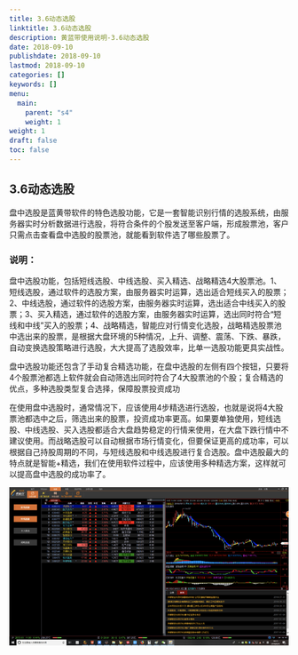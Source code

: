 ```yaml
---
title: 3.6动态选股
linktitle: 3.6动态选股
description: 黄蓝带使用说明-3.6动态选股
date: 2018-09-10
publishdate: 2018-09-10
lastmod: 2018-09-10
categories: []
keywords: []
menu:
  main:
    parent: "s4"
    weight: 1
weight: 1
draft: false
toc: false
---
```



## 3.6动态选股

盘中选股是蓝黄带软件的特色选股功能，它是一套智能识别行情的选股系统，由服务器实时分析数据进行选股，将符合条件的个股发送至客户端，形成股票池，客户只需点击查看盘中选股的股票池，就能看到软件选了哪些股票了。

### 说明：

盘中选股功能，包括短线选股、中线选股、买入精选、战略精选4大股票池。1、短线选股，通过软件的选股方案，由服务器实时运算，选出适合短线买入的股票；2、中线选股，通过软件的选股方案，由服务器实时运算，选出适合中线买入的股票；3、买入精选，通过软件的选股方案，由服务器实时运算，选出同时符合“短线和中线”买入的股票；4、战略精选，智能应对行情变化选股，战略精选股票池中选出来的股票，是根据大盘环境的5种情况，上升、调整、震荡、下跌、暴跌，自动变换选股策略进行选股，大大提高了选股效率，比单一选股功能更具实战性。

盘中选股功能还包含了手动复合精选功能，在盘中选股的左侧有四个按钮，只要将4个股票池都选上软件就会自动筛选出同时符合了4大股票池的个股；复合精选的优点，多种选股类型复合选择，保障股票投资成功

在使用盘中选股时，通常情况下，应该使用4步精选进行选股，也就是说将4大股票池都选中之后，筛选出来的股票，投资成功率更高。如果要单独使用，短线选股、中线选股、买入选股都适合大盘趋势稳定的行情来使用，在大盘下跌行情中不建议使用。而战略选股可以自动根据市场行情变化，但要保证更高的成功率，可以根据自己持股周期的不同，与短线选股和中线选股进行复合选股。盘中选股最大的特点就是智能+精选，我们在使用软件过程中，应该使用多种精选方案，这样就可以提高盘中选股的成功率了。

![](/assets/hld_dongtaixg.png)

